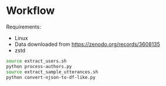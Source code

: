 # Workflow

Requirements:

- Linux
- Data downloaded from https://zenodo.org/records/3608135
- zstd

```bash
source extract_users.sh
python process-authors.py
source extract_sample_utterances.sh
python convert-njson-to-df-like.py
```